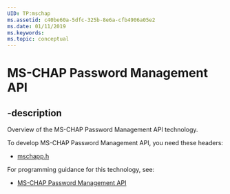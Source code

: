 ```yaml
---
UID: TP:mschap
ms.assetid: c40be60a-5dfc-325b-8e6a-cfb4906a05e2
ms.date: 01/11/2019
ms.keywords: 
ms.topic: conceptual
---
```


# MS-CHAP Password Management API

## -description

Overview of the MS-CHAP Password Management API technology.

To develop MS-CHAP Password Management API, you need these headers:

 * [mschapp.h](../mschapp/index.md)

For programming guidance for this technology, see:
* [MS-CHAP Password Management API](https://docs.microsoft.com/previous-versions/windows/desktop/mschap)

